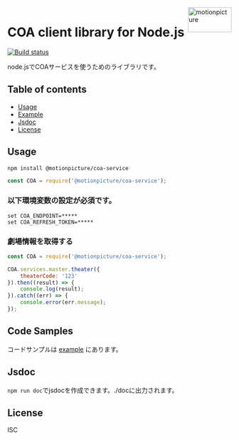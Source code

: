 <img src="https://motionpicture.jp/images/common/logo_01.svg" alt="motionpicture" title="motionpicture" align="right" height="56" width="98"/>

# COA client library for Node.js

[![Build status](https://circleci.com/gh/motionpicture/coa-service.png?style=shield&circle-token=e29e443f67a815be67d500d478ae3b8e413e7bab)](https://circleci.com/gh/motionpicture/coa-service)

node.jsでCOAサービスを使うためのライブラリです。


## Table of contents

* [Usage](#usage)
* [Example](#code-samples)
* [Jsdoc](#jsdoc)
* [License](#license)


## Usage

``` sh
npm install @motionpicture/coa-service
```

``` js
const COA = require('@motionpicture/coa-service');
```

### 以下環境変数の設定が必須です。

``` shell
set COA_ENDPOINT=*****
set COA_REFRESH_TOKEN=*****
```

### 劇場情報を取得する

``` js
const COA = require('@motionpicture/coa-service');

COA.services.master.theater({
    theaterCode: '123'
}).then((result) => {
    console.log(result);
}).catch((err) => {
    console.error(err.message);
});
```

## Code Samples

コードサンプルは [example](https://github.com/motionpicture/coa-service/tree/master/example) にあります。


## Jsdoc

`npm run doc`でjsdocを作成できます。./docに出力されます。

## License

ISC
